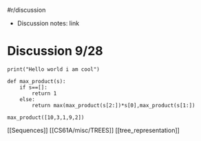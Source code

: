 #r/discussion
- Discussion notes: link

# Discussion 9/28
```jupyter
print("Hello world i am cool")
```

```jupyter
def max_product(s):
	if s==[]:
		return 1
	else:
		return max(max_product(s[2:])*s[0],max_product(s[1:])

max_product([10,3,1,9,2])
```

[[Sequences]]
[[CS61A/misc/TREES]]
[[tree_representation]]

